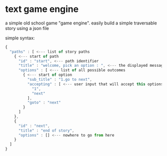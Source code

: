 # text game engine
a simple old school game "game engine".
easily build a simple traversable story using a json file

simple syntax:
```javascript
{
  "paths" : [ <--- list of story paths
    { <--- start of path
      "id" : "start", <--- path identifier
      "title" : "welcome, pick an option : ", <--- the displayed message
      "options" : [ <--- list of all possible outcomes
        { <--- start of option
          "sub_title" : "1.go to next", 
          "accepting" : [ <--- user input that will accept this options
            "1",
            "next"
          ],
          "goto" : "next"
        }
      ]
    },
    { 
      "id" : "next",
      "title" : "end of story",
      "options" : [] <--- nowhere to go from here
    }
  ]
}
```
